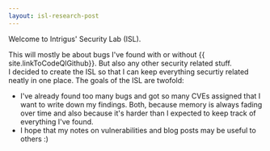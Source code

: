 ```yaml
---
layout: isl-research-post
---
```


Welcome to Intrigus' Security Lab (ISL).

This will mostly be about bugs I've found with or without {{ site.linkToCodeQlGithub}}. But also any other security related stuff.\
I decided to create the ISL so that I can keep everything securtiy related neatly in one place.
The goals of the ISL are twofold:
- I've already found too many bugs and got so many CVEs assigned that I want to write down my findings.
Both, because memory is always fading over time and also because it's harder than I expected to keep track of everything I've found.
- I hope that my notes on vulnerabilities and blog posts may be useful to others :)

